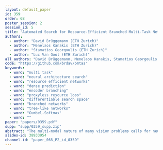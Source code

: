 ```yaml
---
layout: default_paper
id: 359
order: 68
poster_session: 2
session_id: 5
title: "Automated Search for Resource-Efficient Branched Multi-Task Networks"
authors:
  - author: "David Brüggemann (ETH Zurich)"
  - author: "Menelaos Kanakis (ETH Zurich)"
  - author: "Stamatios Georgoulis (ETH Zurich)"
  - author: "Luc Van Gool (ETH Zurich)"
all_authors: "David Brüggemann, Menelaos Kanakis, Stamatios Georgoulis and Luc Van Gool"
code: "https://github.com/brdav/bmtas"
keywords:
  - word: "multi task"
  - word: "neural architecture search"
  - word: "resource efficient networks"
  - word: "dense prediction"
  - word: "encoder branching"
  - word: "proxyless resource loss"
  - word: "differentiable search space"
  - word: "branched networks"
  - word: "tree-like networks"
  - word: "Gumbel-Softmax"
  - word: ""
paper: "papers/0359.pdf"
supp: "supp/0359_supp.zip"
abstract: "The multi-modal nature of many vision problems calls for neural network architectures that can perform multiple tasks concurrently. Typically, such architectures have been handcrafted in the literature. However, given the size and complexity of the problem, this manual architecture exploration likely exceeds human design abilities. In this paper, we propose a principled approach, rooted in differentiable neural architecture search, to automatically define branching (tree-like) structures in the encoding stage of a multi-task neural network. To allow flexibility within resource-constrained environments, we introduce a proxyless, resource-aware loss that dynamically controls the model size. Evaluations across a variety of dense prediction tasks show that our approach consistently finds high-performing branching structures within limited resource budgets."
slides-id: 38933954
channel-id: "paper_068_P2_id_0359"
---
```

